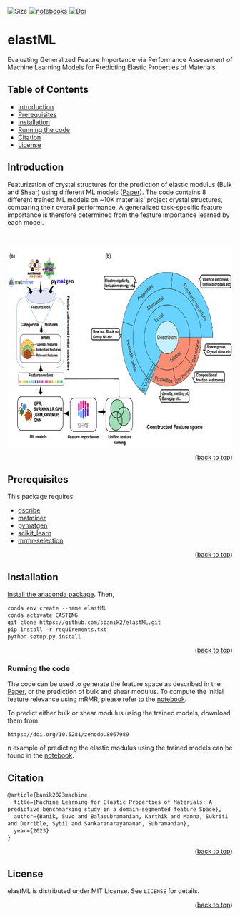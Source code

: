 

<a name="readme-top"></a>

![Size][size-shield]
[![notebooks][notebooks-shield]][notebooks-url]
[![Doi][DOI-shield]][DOI-url]





# elastML

<p align="justify"> Evaluating Generalized Feature Importance via Performance Assessment of Machine Learning Models for Predicting Elastic Properties of Materials</p>


## Table of Contents
- [Introduction](#Introduction)
- [Prerequisites](#prerequisites)
- [Installation](#installation)
- [Running the code](#running-the-code)
- [Citation](#citation)
- [License](#license)





## Introduction

Featurization of crystal structures for the prediction of elastic modulus (Bulk and Shear) using different ML models ([Paper](https://doi.org/10.26434/chemrxiv-2023-07vcr)). The code contains 8 different trained ML models on ~10K materials' project crystal structures, comparing their overall performance. A generalized task-specific feature importance is therefore determined from the feature importance learned by each model. <br/>

<p align="justify">&emsp;&emsp;&emsp;&emsp;</p>


<p align="center"> <a href="url"><img src="https://github.com/sbanik2/elastML/blob/main/figs/workflow.png?raw=true" align="center" height="450" width="700" ></a> </p>


<p align="right">(<a href="#readme-top">back to top</a>)</p>

## Prerequisites
This package requires:
- [dscribe](https://singroup.github.io/dscribe/latest/)
- [matminer](https://matminer.readthedocs.io/en/latest/)
- [pymatgen](https://pymatgen.org/)
- [scikit_learn](https://scikit-learn.org/stable/)
- [mrmr-selection](https://github.com/smazzanti/mrmr)


<p align="right">(<a href="#readme-top">back to top</a>)</p>

## Installation

[Install the anaconda package](https://docs.anaconda.com/anaconda/install/). Then, 

```
conda env create --name elastML
conda activate CASTING
git clone https://github.com/sbanik2/elastML.git
pip install -r requirements.txt
python setup.py install
```


<p align="right">(<a href="#readme-top">back to top</a>)</p>

### Running the code
The code can be used to generate the feature space as described in the [Paper](https://doi.org/10.26434/chemrxiv-2023-07vcr), or the prediction of bulk and shear modulus. To compute the initial feature relevance using mRMR, please refer to the [notebook](https://github.com/sbanik2/elastML/blob/main/notebooks/mrmr.ipynb).

To predict either bulk or shear modulus using the trained models, download them from:

```
https://doi.org/10.5281/zenodo.8067989
```
n example of predicting the elastic modulus using the trained models can be found in the [notebook](https://github.com/sbanik2/elastML/blob/main/notebooks/prediction.ipynb).

## Citation
```
@article{banik2023machine,
  title={Machine Learning for Elastic Properties of Materials: A predictive benchmarking study in a domain-segmented feature Space},
  author={Banik, Suvo and Balasubramanian, Karthik and Manna, Sukriti and Derrible, Sybil and Sankaranarayananan, Subramanian},
  year={2023}
}
```
    
<p align="right">(<a href="#readme-top">back to top</a>)</p>
        
## License
elastML is distributed under MIT License. See `LICENSE` for details.
    
    
<p align="right">(<a href="#readme-top">back to top</a>)</p>  
    
<!--LINKS -->



[size-shield]: https://img.shields.io/github/repo-size/sbanik2/elastML
[DOI-shield]: https://img.shields.io/badge/Paper-8A2BE2
[DOI-url]: https://doi.org/10.26434/chemrxiv-2023-07vcr
[notebooks-shield]: https://img.shields.io/badge/notebooks-2ECC71
[notebooks-url]: https://github.com/sbanik2/elastML/tree/main/notebooks
    
    
